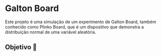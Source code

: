# Galton Board

Este projeto é uma simulação de um experimento de Galton Board, também conhecido como Plinko Board, que é um dispositivo que demonstra a distribuição normal de uma variável aleatória.

## Objetivo 🎯

